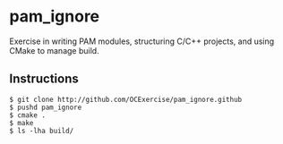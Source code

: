 # pam_ignore

Exercise in writing PAM modules, structuring C/C++ projects, and using CMake to manage build.

## Instructions

```
$ git clone http://github.com/OCExercise/pam_ignore.github
$ pushd pam_ignore
$ cmake .
$ make
$ ls -lha build/
```